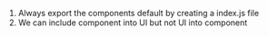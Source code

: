 1) Always export the components default by creating a index.js file 
2) We can include component into UI but not UI into component